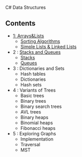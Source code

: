 C# Data Structures 
## Contents
- [ 1: Arrays&Lists](Arrays%20And%20Lists)
  - [Sorting Algorithms](Arrays%20And%20Lists/Soritng%20Algorithms)
  - [Simple Lists & Linked Lists](Arrays%20And%20Lists/Simple%20Lists%20and%20Linked%20List)
- 2 : [Stacks and Queues](Stacks%20and%20Queues)
  - [Stacks](Stacks%20and%20Queues/Stacks)
  - [Queues](Stacks%20and%20Queues/Queues)
- 3 : Dictionaries and Sets
  - Hash tables
  - Dictionaries
  - Hash sets
- 4 : Variants of Trees
  - Basic trees
  - Binary trees
  - Binary search trees
  - AVL trees
  - Binary heaps
  - Binomial heaps
  - Fibonacci heaps
- 5 : Exploring Graphs
  - Implementation
  - Traversal
  - MST
